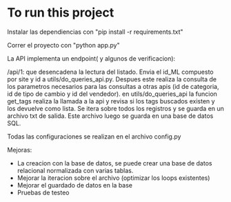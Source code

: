 # To run this project

Instalar las dependiencias con "pip install -r requirements.txt"

Correr el proyecto con "python app.py"

La API implementa un endpoint( y algunos de verificacion):

/api/1: que desencadena la lectura del listado. Envia el id_ML compuesto por site y id a utils/do_queries_api.py. Despues este realiza la consulta de los parametros necesarios para las consultas a otras apis (id de categoria, id de tipo de cambio y id del vendedor). en utils/do_queries_api la funcion get_tags realiza la llamada a la api y revisa si los tags buscados existen y los devuelve como lista.
Se itera sobre todos los registros y se guarda en un archivo txt de salida. Este archivo luego se guarda en una base de datos SQL.

Todas las configuraciones se realizan en el archivo config.py

Mejoras:
- La creacion con la base de datos, se puede crear una base de datos relacional normalizada con varias tablas.
- Mejorar la iteracion sobre el archivo (optimizar los loops existentes)
- Mejorar el guardado de datos en la base
- Pruebas de testeo

